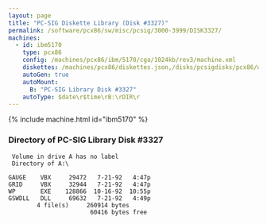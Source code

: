 ```yaml
---
layout: page
title: "PC-SIG Diskette Library (Disk #3327)"
permalink: /software/pcx86/sw/misc/pcsig/3000-3999/DISK3327/
machines:
  - id: ibm5170
    type: pcx86
    config: /machines/pcx86/ibm/5170/cga/1024kb/rev3/machine.xml
    diskettes: /machines/pcx86/diskettes.json,/disks/pcsigdisks/pcx86/diskettes.json
    autoGen: true
    autoMount:
      B: "PC-SIG Library Disk #3327"
    autoType: $date\r$time\rB:\rDIR\r
---
```


{% include machine.html id="ibm5170" %}

### Directory of PC-SIG Library Disk #3327

     Volume in drive A has no label
     Directory of A:\

    GAUGE    VBX     29472   7-21-92   4:47p
    GRID     VBX     32944   7-21-92   4:47p
    WP       EXE    128866  10-16-92  10:55p
    GSWDLL   DLL     69632   7-21-92   4:49p
            4 file(s)     260914 bytes
                           60416 bytes free
